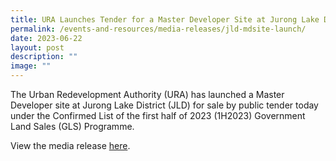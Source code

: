 ```yaml
---
title: URA Launches Tender for a Master Developer Site at Jurong Lake District
permalink: /events-and-resources/media-releases/jld-mdsite-launch/
date: 2023-06-22
layout: post
description: ""
image: ""
---
```

The Urban Redevelopment Authority (URA) has launched a Master Developer site at Jurong Lake District (JLD) for sale by public tender today under the Confirmed List of the first half of 2023 (1H2023) Government Land Sales (GLS) Programme. 

View the media release [here](https://www.ura.gov.sg/Corporate/Media-Room/Media-Releases/pr23-19).